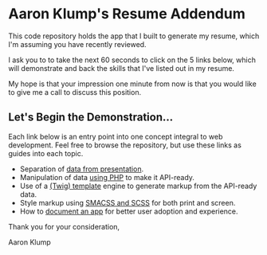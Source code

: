 # Aaron Klump's Resume Addendum

This code repository holds the app that I built to generate my resume, which I'm assuming you have recently reviewed.

I ask you to to take the next 60 seconds to click on the 5 links below, which will demonstrate and back the skills that I've listed out in my resume.

My hope is that your impression one minute from now is that you would like to give me a call to discuss this position.

## Let's Begin the Demonstration...

Each link below is an entry point into one concept integral to web development.  Feel free to browse the repository, but use these links as guides into each topic.

- Separation of [data from presentation](install/data/base).
- Manipulation of data [using PHP](src/AKlump/Resume/Builder.php) to make it API-ready.
- Use of a [(Twig) template](themes/aklump/templates) engine to generate markup from the API-ready data.
- Style markup using [SMACSS and SCSS](themes/aklump/sass/components/_contact.scss) for both print and screen.
- How to [document an app](USAGE.md) for better user adoption and experience.

Thank you for your consideration,

Aaron Klump
